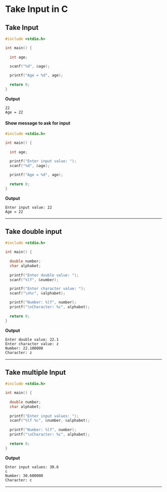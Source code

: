 # Take Input in C 

## Take Input
```c
#include <stdio.h>

int main() {
  
  int age;
  
  scanf("%d", &age);

  printf("Age = %d", age);
  
  return 0;
}
```

**Output**

```
22
Age = 22
```


#### Show message to ask for input

```c
#include <stdio.h>

int main() {
  
  int age;
  
  printf("Enter input value: ");
  scanf("%d", &age);

  printf("Age = %d", age);
  
  return 0;
}
```

**Output**

```
Enter input value: 22
Age = 22
```

---
## Take double input

```c
#include <stdio.h>

int main() {
  
  double number;
  char alphabet;
  
  printf("Enter double value: ");
  scanf("%lf", &number);

  printf("Enter character value: ");
  scanf("\n%c", &alphabet);

  printf("Number: %lf", number);
  printf("\nCharacter: %c", alphabet);
  
  return 0;
}
```

**Output**

```
Enter double value: 22.1
Enter character value: z
Number: 22.100000
Character: z
```

---
## Take multiple Input

```c
#include <stdio.h>

int main() {
  
  double number;
  char alphabet;
  
  printf("Enter input values: ");
  scanf("%lf %c", &number, &alphabet);
  
  printf("Number: %lf", number);
  printf("\nCharacter: %c", alphabet);
  
  return 0;
}
```

**Output**

```
Enter input values: 30.6
c
Number: 30.600000
Character: c
```

---
